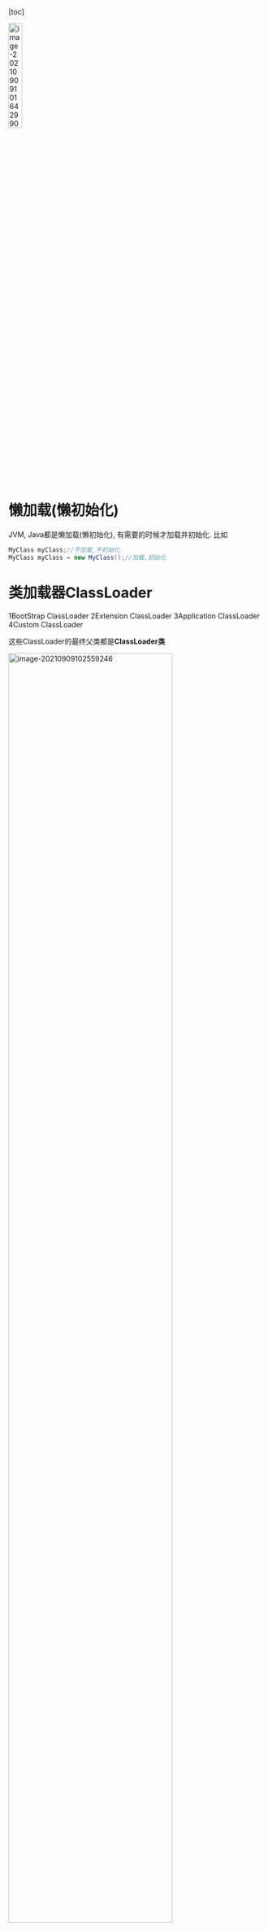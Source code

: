 [toc]

<img src="imgs/image-20210909101642990.png" alt="image-20210909101642990" style="width:23%;" />

# 懒加载(懒初始化)

JVM, Java都是懒加载(懒初始化), 有需要的时候才加载并初始化. 比如

```java
MyClass myClass;//不加载,不初始化
MyClass myClass = new MyClass();//加载,初始化
```

# 类加载器ClassLoader

1BootStrap ClassLoader 2Extension ClassLoader 3Application ClassLoader 4Custom ClassLoader

这些ClassLoader的最终父类都是**ClassLoader类**

<img src="imgs/image-20210909102559246.png" alt="image-20210909102559246" style="width:80%;" />

类加载器通过自己的loadClass()方法来加载类(不初始化), 方法是通过findClass()来查找要加载的class在不在自己这一级的类加载器的目录中

## **加载顺序**

加载一个Class类的顺序也是有优先级的，类加载器从最底层开始往上的顺序是这样的

1. BootStrap ClassLoader：rt.jar, 

    只要类.class.getClassLoader()输出**null**则代表是BootStrap加载的.例如sout(String.class.getClassLoader())会输出null

2. Extension ClassLoader: 加载扩展的jar包

3. App ClassLoader：指定的classpath下面的jar包

    自定义的class类 也是app 加载的

    ![image-20210909104226363](imgs/image-20210909104226363.png)

4. Custom ClassLoader：自定义的**类加载器**, (**不是自定义类的加载器!**)

    extends ClassLoader类, **重写findClass()**方法, 来找目录中的.class文件

    ![image-20210909113925493](imgs/image-20210909113925493.png)

    ![image-20210909113955403](imgs/image-20210909113955403.png)

## **双亲委派机制**

![image-20210909105341883](imgs/image-20210909105341883.png)

当一个类收到了加载请求时，它是不会先自己去尝试加载的，而是**委派给父类**去完成，比如我现在要new一个Person，这个Person是我们自定义的类，如果我们要加载它，就会先委派App ClassLoader -> 找其父类Extension ClassLoader -> 找其父类BootStrap ClassLoader,**只有当父类加载器都反馈自己无法完成这个请求（也就是父类加载器都没有找到加载所需的Class）时，子类加载器才会自行尝试加载**

为什么使用双亲委派机制? 加载位于rt.jar包中的类(比如String类)时不管是哪个加载器加载，最终都会委托到BootStrap ClassLoader进行加载，**这样保证了使用不同的类加载器得到的都是同一个结果, 比如自定义的java.lang.String就不会由App ClassLoader加载,只会用BootStrap ClassLoader加载保证了安全。**

其实这个也是一个隔离的作用，避免了我们的代码影响了JDK的代码，比如                               

```java
package java.lang;
public class String {
  	public String toString(){
      return "hello";
    }
  	public static void main(String[] args){
      String s = new String();
      s.toString();
    }
}
```

这种时候，我们的代码肯定会报错，因为在加载的时候其实是找到了**rt.jar中的String.class**，然后发现这也没有main方法

## 区别父加载器, 类加载器的加载器, 类加载器的父类加载器

父加载器 是第5行, 加载这个class的加载器

类加载器的加载器 是第6行代码, 所有类加载器都是由BootStrap加载来的, 所以输出null

类加载器的父类加载器 是第7行代码, app父类加载器是ext

![image-20210909110306297](imgs/image-20210909110306297.png)

## 反射底层的原理就是通过类加载器动态加载class

反射中,通过ClassLoader类 来获取class对象(不初始化):

```java
Class clazz = ClassLoader.loadClass("cn.javaguide.TargetObject");
```

举个例子, 我们可用**自定义class**的**ClassLoader(即App ClassLoader)的loadClass()方法**来加载另一个自定义class(不初始化):

```java
Class clazz = myClass1.class.getClassLoader().loadClass(com.stiee.myClass2);
```



# Java内存区域

## 运行时数据区域

1.8之前

<img src="imgs/JVM%E8%BF%90%E8%A1%8C%E6%97%B6%E6%95%B0%E6%8D%AE%E5%8C%BA%E5%9F%9F.png" alt="img" style="width:50%;" />

1.7: **字符串常量池**从方法区移到**堆**中, 这里**没有提到运行时常量池**,也就是说字符串常量池被单独拿到堆,**运行时常量池剩下的东西还在方法区**, 也就是 hotspot 中的**永久代** 。

1.8: hotspot **移除了永久代**用**元空间**(Metaspace)代替, 这时候**字符串常量池还在堆**, **运行时常量池还在方法区**, 只不过**方法区**的实现从**永久代**变成了**元空间**(Metaspace)

<img src="imgs/Java%E8%BF%90%E8%A1%8C%E6%97%B6%E6%95%B0%E6%8D%AE%E5%8C%BA%E5%9F%9FJDK1.8.png" alt="img" style="width:50%;" />

**线程私有的：**

- 程序计数器
- 虚拟机栈
- 本地方法栈

**线程共享的：**

- 堆
- 方法区
- 直接内存 (非运行时数据区的一部分)

### 线程私有的

#### 程序计数器

它的**生命周期**随着线程的创建而创建，随着线程的结束而死亡。

**程序计数器主要有两个作用：**

1. 字节码解释器通过改变程序计数器来依次读取指令，从而实现代码的流程控制，如：顺序执行、选择、循环、异常处理。
2. 在多线程的情况下，程序计数器用于记录当前线程执行的位置，从而当线程被切换回来的时候能够知道该线程上次运行到哪儿了。

**注意：程序计数器是唯一一个不会出现 `OutOfMemoryError` 的内存区域.**

#### Java 虚拟机栈

**它的生命周期和线程相同**

在线程创建时虚拟机栈会被创建，每个**java方法**在在执行的同时都会创建一个**栈帧**，用于存放**局部变量表，操作数栈，动态链接，方法出口**等信息。每一个**方法**从调用直至执行完成，都对应着一个**栈帧**在虚拟机栈中**入栈到出栈**的过程。

**每一次函数方法调用都会有一个对应的栈帧被压入 Java 栈，每一个函数调用结束后，都会有一个栈帧被弹出。**

Java 方法有两种返回方式：

1. return 语句。
2. 抛出异常。

不管哪种返回方式都会导致栈帧被弹出。

**局部变量表主要存放了编译期可知的各种数据类型**（boolean、byte、char、short、int、float、long、double）、**对象引用**（reference 类型，它不同于对象本身，可能是一个指向对象起始地址的引用指针，也可能是指向一个代表对象的句柄或其他与此对象相关的位置）。

**Java 虚拟机栈会出现两种错误：`StackOverFlowError` 和 `OutOfMemoryError`。**

- **`StackOverFlowError`：** 若 Java 虚拟机栈的内存大小**不允许**动态扩展，那么当线程请求栈的深度超过当前 Java 虚拟机栈的最大深度的时候，就抛出 StackOverFlowError 错误。

    - 比如一个方法执行100次

        ```java
        public class Test {
            public static void main(String[] args) {
                  method();
            }
        //递归调用导致 StackOverflowError
            public static void method(){
                method();
            }
        }
        ```

        

- **`OutOfMemoryError`：** Java 虚拟机栈的内存大小**可以**动态扩展， 如果虚拟机在动态扩展栈时无法申请到足够的内存空间，则抛出`OutOfMemoryError`异常。

    - 当Java 程序启动一个新线程时，若**没有足够的空间为该线程分配Java虚拟机栈**(一个线程Java栈的大小由-Xss设置决定)，JVM将抛出OutOfMemoryError异常。

![img](imgs/%E3%80%8A%E6%B7%B1%E5%85%A5%E7%90%86%E8%A7%A3%E8%99%9A%E6%8B%9F%E6%9C%BA%E3%80%8B%E7%AC%AC%E4%B8%89%E7%89%88%E7%9A%84%E7%AC%AC2%E7%AB%A0-%E8%99%9A%E6%8B%9F%E6%9C%BA%E6%A0%88.png)

#### 本地方法栈

和虚拟机栈所发挥的作用非常相似，区别是： **虚拟机栈为虚拟机执行 Java 方法 （也就是字节码）服务，而本地方法栈则为虚拟机使用到的 Native 方法服务。** 在 HotSpot 虚拟机中和 Java 虚拟机栈合二为一。

本地方法被执行的时候，在本地方法栈也会创建一个栈帧，用于存放该本地方法的局部变量表、操作数栈、动态链接、出口信息。

方法执行完毕后相应的栈帧也会出栈并释放内存空间，也会出现 `StackOverFlowError` 和 `OutOfMemoryError` 两种错误(原因同上)。

### 线程共享的

#### 堆

Java 虚拟机所管理的内存中最大的一块，Java 堆是所有线程共享的一块内存区域，在虚拟机启动时创建。**堆存放<u>对象实例</u>，几乎所有的对象实例以及数组都在这里分配内存。**

> 从 JDK 1.7 开始已经默认开启逃逸分析，如果某些方法中的**对象引用**没有被返回或者**未被外面使用（也就是未逃逸出去）**，那么对象可以直接在**栈**上**分配内存**, 减小**堆**内存的使用;
>
> 逃逸分析的优化:
>
> ```java
> StringBuilder sb = new StringBuilder("abc");
> 
> return sb;
> //可以改为：
> return sb.toString();
> ```
>
> 这是一种优化案例，把 StringBuilder 变量控制在了当前方法之内，没有逃出当前方法作用域。
>
> 通过[**逃逸分析**](http://mp.weixin.qq.com/s?__biz=MzI3ODcxMzQzMw==&mid=2247489776&idx=1&sn=74a93cea618aec7ff5af173f9b6a0626&chksm=eb539dc6dc2414d09a6277579edda97648ab42cce2da846746d7d85f65a3a250b412eb4a6d8b&scene=21#wechat_redirect)还能实现同步消除（synchronization elision），举个例子：
>
> ```java
> private void someMethod() {
>     Object lockObject = new Object();
>     synchronized (lockObject) {
>       System.out.println(lockObject.hashCode());
>     }
> }
> ```
>
> lockObject这个锁对象的生命期只在someMethod()方法中，并不存在多线程访问的问题，所以synchronized块并无意义，会被优化掉：
>
> ```java
> private void someMethod() {
>     Object lockObject = new Object();
>     System.out.println(lockObject.hashCode());
> }
> ```

Java 堆是垃圾收集器管理的主要区域，因此也被称作**GC 堆（Garbage Collected Heap）**。从垃圾回收的角度，由于现在收集器基本都采用分代垃圾收集算法，所以 Java 堆还可以细分为：**新生代,老年代**；新生代又可分为：Eden 区、From Survivor区、To Survivor 区。**进一步划分的目的是更好地回收内存，或者更快地分配内存。**

在 JDK 7 版本及 JDK 7 版本之前，堆内存被通常分为下面三部分：

1. 新生代内存(Young Generation)
2. 老生代(Old Generation)
3. 永生代(Permanent Generation)

<img src="imgs/JVM%E5%A0%86%E5%86%85%E5%AD%98%E7%BB%93%E6%9E%84-JDK7.png" alt="JVM堆内存结构-JDK7" style="width:50%;" />

JDK 8 版本之后方法区（HotSpot 的永久代）被彻底移除了（JDK1.7 就已经开始了），取而代之是**元空间**，元空间使用的是直接内存。

<img src="imgs/JVM%E5%A0%86%E5%86%85%E5%AD%98%E7%BB%93%E6%9E%84-jdk8.png" alt="JVM堆内存结构-JDK8" style="width:50%;" />

**上图所示的 Eden 区、两个 Survivor 区都属于新生代（为了区分，这两个 Survivor 区域按照顺序被命名为 from 和 to），中间一层属于老年代。**

大部分情况，对象都会首先在 Eden 区域分配，在一次新生代垃圾回收后，如果对象还存活，则会进入 s0 或者 s1，并且对象的年龄还会加 1(Eden 区->Survivor 区后对象的初始年龄变为 1)，当它的年龄增加到一定程度（默认为 15 岁），就会被晋升到老年代中。对象晋升到老年代的年龄阈值，可以通过参数 `-XX:MaxTenuringThreshold` 来设置。

> **🐛 修正（参见：[issue552](https://github.com/Snailclimb/JavaGuide/issues/552)）** ：“Hotspot 遍历所有对象时，按照年龄从小到大对其所占用的大小进行累积，当累积的某个年龄大小超过了 survivor 区的一半时，取这个年龄和 MaxTenuringThreshold 中更小的一个值，作为新的晋升年龄阈值”。
>
> **动态年龄计算的代码如下**
>
> ```java
> uint ageTable::compute_tenuring_threshold(size_t survivor_capacity) {
> 	//survivor_capacity是survivor空间的大小
>     size_t desired_survivor_size = (size_t)((((double) 					survivor_capacity)*TargetSurvivorRatio)/100);
>     size_t total = 0;
>     uint age = 1;
> while (age < table_size) {
>     total += sizes[age];//sizes数组是每个年龄段对象大小
>     if (total > desired_survivor_size) break;
>     		age++;
> }
> uint result = age < MaxTenuringThreshold ? age : MaxTenuringThreshold;
> 	...
> }
> ```
>
> 

堆这里最容易出现的就是 **OutOfMemoryError** 错误，并且出现这种错误之后的表现形式还会有几种，比如：

1. **`java.lang.OutOfMemoryError: GC Overhead Limit Exceeded`** ： 当 JVM 花太多时间执行垃圾回收并且只能回收很少的堆空间时，就会发生此错误。
2. **`java.lang.OutOfMemoryError: Java heap space`** :假如在创建新的对象时, 堆内存中的空间不足以存放新创建的对象, 就会引发此错误。(和配置的最大堆内存有关，且受制于物理内存大小。最大堆内存可通过`-Xmx`参数配置，若没有特别配置，将会使用默认值，详见：[Default Java 8 max heap size](https://stackoverflow.com/questions/28272923/default-xmxsize-in-java-8-max-heap-size))
3. ......

#### 方法区(永久代)

方法区与 Java 堆一样，是各个线程共享的内存区域，它用于存储已被虚拟机加载的**类信息、常量、静态变量、即时编译器编译后的代码**等数据。虽然 **Java 虚拟机规范把方法区描述为堆的一个逻辑部分**，但是它却有一个别名叫做 **Non-Heap（非堆）**，目的应该是与 Java 堆区分开来。

方法区无法满足内存分配需求时，会抛出 OutOfMemoryError 异常。

**方法区也被称为永久代**。很多人都会分不清方法区和永久代的关系，为此我也查阅了文献。

##### 2.5.1 方法区和永久代的关系

> 《Java 虚拟机规范》只是规定了有方法区这么个概念和它的作用，并没有规定如何去实现它。那么，在不同的 JVM 上方法区的实现肯定是不同的了。 **方法区和永久代的关系很像 Java 中接口和类的关系，类实现了接口，而永久代就是 HotSpot 虚拟机对虚拟机规范中方法区的一种实现方式。** 也就是说，永久代是 HotSpot 的概念，方法区是 Java 虚拟机规范中的定义，是一种规范，而永久代是一种实现，一个是标准一个是实现，其他的虚拟机实现并没有永久代这一说法。

##### 2.5.2 常用参数

JDK 1.8 之前永久代还没被彻底移除的时候通常通过下面这些参数来调节方法区大小

```
-XX:PermSize=N //方法区 (永久代) 初始大小
-XX:MaxPermSize=N //方法区 (永久代) 最大大小,超过这个值将会抛出 OutOfMemoryError 异常:java.lang.OutOfMemoryError: PermGen
```

相对而言，**垃圾收集行为在这个区域是比较少出现的**，但并非数据进入方法区后就“永久存在”了。

JDK 1.8 的时候，方法区（HotSpot 的永久代）被彻底移除了（JDK1.7 就已经开始了），取而代之是元空间，元空间使用的是直接内存。

下面是一些常用参数：

```
-XX:MetaspaceSize=N //设置 Metaspace 的初始（和最小大小）
-XX:MaxMetaspaceSize=N //设置 Metaspace 的最大大小
```

与永久代很大的不同就是，如果不指定大小的话，随着更多类的创建，**虚拟机会耗尽所有可用的系统内存。**

##### 2.5.3 为什么要将永久代 (PermGen) 替换为元空间 (MetaSpace) 呢?

下图来自《深入理解 Java 虚拟机》第 3 版 2.2.5

![img](imgs/68747470733a2f2f696d672d626c6f672e6373646e696d672e636e2f32303231303432353133343530383131372e706e67.png)

1. 整个永久代有一个 JVM 本身设置的固定大小上限，无法进行调整，而**元空间使用的是直接内存**，受本机可用内存的限制，虽然元空间仍旧可能溢出，但是比原来出现的几率会更小。

    > 当元空间溢出时会得到如下错误： `java.lang.OutOfMemoryError: MetaSpace`

你可以使用 `-XX：MaxMetaspaceSize` 标志设置最大元空间大小，默认值为 unlimited，这意味着它只受系统内存的限制。`-XX：MetaspaceSize` 调整标志定义元空间的初始大小如果未指定此标志，则 Metaspace 将根据运行时的应用程序需求动态地重新调整大小。

1. 元空间里面存放的是类的元数据，这样加载多少类的元数据就不由 `MaxPermSize` 控制了, 而由系统的实际可用空间来控制，这样能加载的类就更多了。
2. 在 JDK8，合并 HotSpot 和 JRockit 的代码时, JRockit 从来没有一个叫永久代的东西, 合并之后就没有必要额外的设置这么一个永久代的地方了。

#### 运行时常量池

运行时常量池是**方法区的一部分**。Class 文件中除了有类的版本、字段、方法、接口等描述信息外，还有**常量池表（用于存放编译期生成的各种字面量和符号引用）**

既然运行时常量池是方法区的一部分，自然受到方法区内存的限制，当常量池无法再申请到内存时会抛出 **OutOfMemoryError** 错误。

> **🐛 修正（参见：[issue747](https://github.com/Snailclimb/JavaGuide/issues/747)，[reference](https://blog.csdn.net/q5706503/article/details/84640762)）** ：
>
> 1. **JDK1.7 之前运行时常量池逻辑包含字符串常量池存放在方法区, 此时 hotspot 虚拟机对方法区的实现为永久代**
> 2. **JDK1.7 <u>字符串常量池</u>被从方法区拿到了堆中, 这里没有提到运行时常量池,也就是说字符串常量池被单独拿到堆,<u>运行时常量池剩下的东西还在方法区</u>, 也就是 hotspot 中的永久代 。**
> 3. **JDK1.8 hotspot 移除了永久代用元空间(Metaspace)取而代之, 这时候字符串常量池还在堆, 运行时常量池还在方法区, 只不过方法区的实现从永久代变成了元空间(Metaspace)**

相关问题：JVM 常量池中存储的是对象还是引用呢？： https://www.zhihu.com/question/57109429/answer/151717241 by RednaxelaFX

#### 直接内存

**直接内存并不是虚拟机运行时数据区的一部分，也不是虚拟机规范中定义的内存区域，但是这部分内存也被频繁地使用。而且也可能导致 OutOfMemoryError 错误出现。**

JDK1.4 中新加入的 **NIO(New Input/Output) 类**，引入了一种基于**通道（Channel）与缓存区（Buffer）的 I/O 方式，它可以直接使用 Native 函数库直接分配堆外内存，然后通过一个存储在 Java 堆中的 DirectByteBuffer 对象作为这块内存的引用进行操作。这样就能在一些场景中显著提高性能，因为避免了在 Java 堆和 Native 堆之间来回复制数据**。

**本机直接内存的分配不会受到 Java 堆的限制，但是，既然是内存就会受到本机总内存大小以及处理器寻址空间的限制。**

### [String s1 = new String("abc");这句话创建了几个字符串对象？](https://snailclimb.gitee.io/javaguide/#/docs/java/jvm/Java内存区域?id=_42-string-s1-new-stringquotabcquot这句话创建了几个字符串对象？)

**将创建 1 或 2 个字符串。如果池中已存在字符串常量“abc”，则只会在堆空间创建一个字符串常量“abc”。如果池中没有字符串常量“abc”，那么它将首先在常量池中创建，然后在堆空间中创建，因此将创建总共 2 个字符串对象。**

**验证：**

```java
String s1 = new String("abc");// 堆内存的地址值
String s2 = "abc";
System.out.println(s1 == s2);// 输出 false,因为一个是堆内存，一个是常量池的内存，故两者是不同的。
System.out.println(s1.equals(s2));// 输出 true
```

# HotSpot 虚拟机在Java堆中对象分配布局访问的过程

通过上面的介绍我们大概知道了虚拟机的内存情况，下面我们来详细的了解一下 HotSpot 虚拟机在 Java 堆中对象分配、布局和访问的全过程。

### 创建对象的例子:

[先举个例子 5分30秒开始](https://www.bilibili.com/video/BV1AP4y1W7un?p=30):

```java
class C1 {
  	public static int count = 2;
  	public static C1 c1 = new C1();
  	private C1(){
      	count++;
    }
}
class C2 {
  	public static C2 c2 = new C2();
  	public static int count = 2;
  	private C2(){
      	count++;
    }
}
public class myClass{
  	public static void main(String[] args){
      	System.out.println(C1.count);//3
      	System.out.println(C2.count);//2
    }
}
```

C1中:

- **C1**, 刚被加载,没new的时候, count先被赋**初始化零值0**;
- **new C1()**, 的时候 **执行static方法**count被赋**初始值2**
- 然后**new C1()**调用Constructor C1()函数将count++, count被赋值**3**;
- 输出3

C2中:

- **C2 c2**, 刚创建, count被赋**初始化零值**0;
- **new C2()** 调用Constructor C2()函数将count++, count被赋值**1**;
- **执行static方法** count被赋**初始值2**;
- 输出2



### 对象的创建步骤 String s = new String("abc");

下图便是 Java 对象的创建过程，我建议最好是能默写出来，并且要掌握每一步在做什么。 ![Java创建对象的过程](imgs/Java%E5%88%9B%E5%BB%BA%E5%AF%B9%E8%B1%A1%E7%9A%84%E8%BF%87%E7%A8%8B.png)

#### Step1:类加载检查

虚拟机遇到一条 **new** 指令时，首先将去检查这个指令的参数是否能在**常量池中定位到这个类的符号引用**，并且检查这个**符号引用**代表的**类**是否已被**加载、解析和初始化过**。如果没有，那必须先执行相应的类加载过程。

#### Step2:分配内存

在**类加载检查**通过后，接下来虚拟机将为新生对象**分配内存**。对象所需的内存大小在类加载完成后便可确定，为对象分配空间的任务等同于把一块确定大小的内存从 Java 堆中划分出来。**分配方式**有 **“指针碰撞”** 和 **“空闲列表”** 两种，**选择哪种分配方式由 Java 堆是否规整决定，而 Java 堆是否规整又由所采用的垃圾收集器是否带有压缩整理功能决定**。

**内存分配的两种方式：（补充内容，需要掌握）**

![image-20210908162553659](imgs/image-20210908162553659-1089555.png)

选择以上两种方式中的哪一种，取决于 Java 堆内存是否规整。而 Java 堆内存是否规整，取决于 GC 收集器的算法是"**标记-清除**"，还是"**标记-整理**"（也称作"标记-压缩"），值得注意的是，**复制算法内存也是规整的**

**内存分配并发问题（补充内容，需要掌握）**

在创建对象的时候有一个很重要的问题，就是线程安全，因为在实际开发过程中，创建对象是很频繁的事情，作为虚拟机来说，必须要保证线程是安全的，通常来讲，虚拟机采用两种方式来保证线程安全：

- **CAS+自旋：** CAS 是乐观锁的一种实现方式。所谓乐观锁就是，每次不加锁而是假设没有冲突而去完成某项操作，如果因为冲突失败就重试，直到成功为止。**虚拟机采用 CAS 配上失败重试的方式保证更新操作的原子性。**
- **TLAB：** 为每一个线程预先在 Eden 区分配一块儿内存，JVM 在给线程中的对象分配内存时，首先在 TLAB 分配，当对象大于 TLAB 中的剩余内存或 TLAB 的内存已用尽时，再采用上述的 CAS 进行内存分配

#### Step3:初始化零值

内存分配完成后，虚拟机需要将分配到的**内存空间都初始化为零值**（不包括对象头），这一步操作**保证了对象的实例字段在 Java 代码中可以不赋初始值就直接使用**，程序能访问到这些字段的数据类型所对应的零值。

#### Step4:设置对象头(mark word?)

初始化零值完成之后，**虚拟机要对对象进行必要的设置**，例如这个对象是**哪个类的实例、如何才能找到类的元数据信息、对象的哈希码、对象的 GC 分代年龄**等信息。 **这些信息存放在对象头中。** 另外，根据虚拟机当前运行状态的不同，如是否启用**偏向锁**等，对象头会有不同的设置方式。

#### Step5:执行 init 方法(初始化方法)

在上面工作都完成之后，从虚拟机的视角来看，一个新的对象已经产生了，但从 Java 程序的视角来看，对象创建才刚开始，`<init>` 方法还没有执行，所有的字段都还为零。所以一般来说，执行 new 指令之后会接着执行 `<init>` 方法，把对象按照程序员的意愿进行初始化，这样一个真正可用的对象才算完全产生出来。

### 3.2 对象的内存布局

在 Hotspot 虚拟机中，对象在内存中的布局可以分为 3 块区域：**对象头**、**实例数据**和**对齐填充**。

**Hotspot 虚拟机的对象头包括两部分信息**，**第一部分用于存储对象自身的运行时数据**（哈希码、GC 分代年龄、锁状态标志等等），**另一部分是类型指针**，即对象指向它的类元数据的指针，虚拟机通过这个指针来确定这个对象是那个类的实例。

**实例数据部分是对象真正存储的有效信息**，也是在程序中所定义的各种类型的字段内容。

**对齐填充部分不是必然存在的，也没有什么特别的含义，仅仅起占位作用。** 因为 Hotspot 虚拟机的自动内存管理系统要求对象起始地址必须是 8 字节的整数倍，换句话说就是对象的大小必须是 8 字节的整数倍。而对象头部分正好是 8 字节的倍数（1 倍或 2 倍），因此，当对象实例数据部分没有对齐时，就需要通过对齐填充来补全。

### 3.3 对象的访问定位

建立对象就是为了使用对象，我们的 Java 程序通过栈上的 reference 数据来操作堆上的具体对象。对象的访问方式由虚拟机实现而定，目前主流的访问方式有**① 使用句柄**和**② 直接指针**两种：

1. **句柄：** 如果使用句柄的话，那么 Java 堆中将会划分出一块内存来作为句柄池，reference 中存储的就是对象的句柄地址，而句柄中包含了对象实例数据与类型数据各自的具体地址信息；

    ![对象的访问定位-使用句柄](imgs/%E5%AF%B9%E8%B1%A1%E7%9A%84%E8%AE%BF%E9%97%AE%E5%AE%9A%E4%BD%8D-%E4%BD%BF%E7%94%A8%E5%8F%A5%E6%9F%84.png)

2. **直接指针：** 如果使用直接指针访问，那么 Java 堆对象的布局中就必须考虑如何放置访问类型数据的相关信息，而 reference 中存储的直接就是对象的地址。

![对象的访问定位-直接指针](https://github.com/Snailclimb/JavaGuide/raw/master/docs/java/jvm/pictures/java%E5%86%85%E5%AD%98%E5%8C%BA%E5%9F%9F/%E5%AF%B9%E8%B1%A1%E7%9A%84%E8%AE%BF%E9%97%AE%E5%AE%9A%E4%BD%8D-%E7%9B%B4%E6%8E%A5%E6%8C%87%E9%92%88.png)

**这两种对象访问方式各有优势。使用句柄来访问的最大好处是 reference 中存储的是稳定的句柄地址，在对象被移动时只会改变句柄中的实例数据指针，而 reference 本身不需要修改。使用直接指针访问方式最大的好处就是速度快，它节省了一次指针定位的时间开销。**

# JVM垃圾回收

Java 的自动内存管理主要是针对对象内存的回收和对象内存的分配。同时，Java 自动内存管理最核心的功能是 **堆** 内存中对象的分配与回收。

![image-20210908165443302](imgs/image-20210908165443302-1091285.png)

<img src="imgs/image-20210909090645691.png" alt="image-20210909090645691" style="width:50%;" />

目前主流的垃圾收集器都会采用分代回收算法，因此需要将堆内存分为新生代和老年代，这样我们就可以根据各个年代的特点选择合适的垃圾收集算法。

## JVM内存分配及判定代

### 对象优先在 eden 区分配

大多数情况下，对象在新生代中 eden 区分配。

当 eden 区没有足够空间进行分配时，虚拟机将发起一次 Minor GC, GC 期间虚拟机又发现当前数组无法存入 Survivor 幸存者区空间，所以只好通过 **分配担保机制** 把新生代的对象提前转移到老年代中去，老年代上的空间足够存放 当前数组，所以不会出现 Full GC。执行 Minor GC 后，后面分配的对象如果能够存在 eden 区的话，还是会在 eden 区分配内存

### 大对象直接进入老年代

大对象就是需要大量连续内存空间的对象（比如：字符串、数组）。

**为什么要这样呢？**

为了避免为大对象分配内存时由于分配担保机制带来的复制而降低效率。

### 长期存活的对象将进入老年代

既然虚拟机采用了分代收集的思想来管理内存，那么内存回收时就必须能识别哪些对象应放在新生代，哪些对象应放在老年代中。为了做到这一点，虚拟机给每个对象一个对象年龄（Age）计数器。

**如果对象在 Eden 出生并经过第一次 Minor GC 后仍然能够存活，并且能被 Survivor 容纳的话，将被移动到 Survivor 空间中，并将对象年龄设为 1. 对象在 Survivor 中每熬过一次 MinorGC,年龄就增加 1 岁，当它的年龄增加到一定程度（默认为 15 岁），就会被晋升到老年代中。对象晋升到老年代的年龄阈值，可以通过参数 `-XX:MaxTenuringThreshold` 来设置。**

## 判断对象死亡的方法

### 引用类型(强软弱虚-强度逐渐减弱)

无论是通过**引用计数法**判断对象引用数量，还是通过**可达性分析法**判断对象的**引用链**是否可达，判定对象的存活都与“引用”有关。

#### **1．(不回收)强引用（StrongReference）**

以前我们使用的大部分引用实际上都是强引用，这是使用最普遍的引用。如果一个对象具有强引用，**垃圾回收器绝不会回收它**。

**当内存空间不足，Java 虚拟机宁愿抛出 OutOfMemoryError 错误，使程序异常终止，也不会靠随意回收具有强引用的对象来解决内存不足问题。**

#### **2．(空间够不收,不够收)软引用（SoftReference）**

**如果内存空间足够，垃圾回收器就不会回收它，如果内存空间不足了，就会回收这些对象的内存。**只要垃圾回收器没有回收它，该对象就可以被程序使用。软引用可用来实现**内存敏感的高速缓存**。

软引用可以和一个引用队列（ReferenceQueue）联合使用，如果软引用所引用的对象被垃圾回收，JAVA 虚拟机就会把这个软引用加入到与之关联的引用队列中。

#### **3．(收)弱引用（WeakReference）**

弱引用与软引用的区别在于：**只具有弱引用的对象拥有更短暂的生命周期**。在垃圾回收器线程扫描它所管辖的内存区域的过程中，一旦发现了只具有弱引用的对象，**不管当前内存空间足够与否，都会回收它的内存**。不过，由于垃圾回收器是一个优先级很低的线程， 因此不一定会很快发现那些只具有弱引用的对象。

弱引用可以和一个引用队列（ReferenceQueue）联合使用，**如果弱引用所引用的对象被垃圾回收，Java 虚拟机就会把这个弱引用加入到与之关联的引用队列中???**。

#### **4．(收)虚引用（PhantomReference）**

"虚引用"顾名思义，就是形同虚设，与其他几种引用都不同，虚引用并不会决定对象的生命周期。如果一个对象仅持有虚引用，那么它就和没有任何引用一样，**在任何时候都可能被垃圾回收。**

**虚引用主要用来跟踪<u>对象被垃圾回收的活动</u>**。

**虚引用与软引用和弱引用的一个区别在于：** **虚引用必须和引用队列（ReferenceQueue）联合使用。**当垃圾回收器准备回收一个对象时，如果发现它还有虚引用，就会在回收对象的内存之前，把这个**虚引用加入到与之关联的引用队列中**。**程序可以通过判断引用队列中是否已经加入了虚引用，来了解被引用的对象是否将要被垃圾回收。程序如果发现某个虚引用已经被加入到引用队列，那么就可以在所引用的对象的内存被回收之前采取必要的行动。**

特别注意，在程序设计中一般**很少使用弱引用与虚引用**，使用**软引用的情况较多**，这是因为**软引用可以加速 JVM 对垃圾内存的回收速度，可以维护系统的运行安全，防止内存溢出（OutOfMemory）等问题的产生**。

### 对象是否可用?引用计数法(循环引用问题)

给对象中添加一个引用计数器，每当有一个地方引用它，计数器就加 1；当引用失效，计数器就减 1；任何时候计数器为 0 的对象就是不可能再被使用的。

**这个方法实现简单，效率高，但是目前主流的虚拟机中并没有选择这个算法来管理内存，其最主要的原因是它很难解决对象之间相互<u>循环引用</u>的问题。** 

所谓对象之间的相互引用问题，如下面代码所示：除了对象 objA 和 objB 相互引用着对方之外，这两个对象之间再无任何引用。但是他们因为互相引用对方，导致它们的引用计数器都不为 0，于是引用计数算法无法通知 GC 回收器回收他们。

```java
public class ReferenceCountingGc {
    Object instance = null;
	public static void main(String[] args) {
		ReferenceCountingGc objA = new ReferenceCountingGc();
		ReferenceCountingGc objB = new ReferenceCountingGc();
		objA.instance = objB;
		objB.instance = objA;
		objA = null;
		objB = null;

	}
}
```

### 对象是否可用? 可达性分析算法

这个算法的基本思想就是通过一系列的称为 **“GC Roots”** 的对象作为起点，从这些节点开始向下搜索，节点所走过的路径称为引用链，当一个对象到 GC Roots 没有任何**引用链**相连的话，则证明此对象是**不可用**的。

![可达性分析算法 ](imgs/72762049.png)

可作为 **GC Roots 的对象**包括下面几种:

- **虚拟机栈**(栈帧中的本地变量表)中引用的对象
- **本地方法栈**(Native 方法)中引用的对象
- **方法区**中**类静态属性**引用的对象
- **方法区**中**常量**引用的对象
- 所有**被同步锁持有**的对象

**GC Roots**是所有Java线程中处于**活跃状态**的**栈帧**, **静态引用**等指向**GC堆里的对象的引用**。换句话说，就是当前所有**正在被调用的方法**的**引用类型的参数/局部变量/临时值**。

### 如何判断一个常量是废弃常量？

运行时常量池(方法区的一部分)主要回收的是废弃的常量。那么，我们如何判断一个常量是废弃常量呢？

> 1. **JDK1.7 之前运行时常量池逻辑包含字符串常量池存放在方法区, 此时 hotspot 虚拟机对方法区的实现为永久代**
> 2. **JDK1.7 字符串常量池被从方法区拿到了堆中, 这里没有提到运行时常量池,也就是说字符串常量池被单独拿到堆,运行时常量池剩下的东西还在方法区, 也就是 hotspot 中的永久代** 。
> 3. **JDK1.8 hotspot 移除了永久代用元空间(Metaspace)取而代之, 这时候字符串常量池还在堆, 运行时常量池还在方法区, 只不过方法区的实现从永久代变成了元空间(Metaspace)**

假如在字符串常量池中存在字符串 "abc"，如果**当前没有任何 String 对象引用该字符串常量**的话，就说明常量 "abc" 就是废弃常量，如果这时发生内存回收的话而且有必要的话，"abc" 就会被系统清理出常量池了。

### 如何判断一个类是无用的类

**方法区**主要回收的是**无用的类**，如果类:

- **该类所有的实例都已经被回收，也就是 Java 堆中不存在该类的任何实例。**
- **加载该类的 `ClassLoader` 已经被回收。**
- **该类对应的 `java.lang.Class` 对象没有在任何地方被引用，无法在任何地方通过反射访问该类的方法。**

虚拟机可以对满足上述 3 个条件的无用类进行回收，这里说的仅仅是“可以”，而并不是和对象一样不使用了就会必然被回收。

### 如何判断是否回收该对象(两次标记对象)

<img src="imgs/%E6%A0%87%E8%AE%B0%E8%BF%87%E7%A8%8B.png" alt="标记过程" style="width:68%;" />

即使在可达性分析法中不可达的对象，也并非是“非死不可”的，这时候它们暂时处于“缓刑阶段”，要真正宣告一个**对象死亡**，至少要经历**两次标记**过程；可达性分析法中**不可达的对象被第一次标记**并且看**此对象是否有必要执行 finalize 方法。当对象没有覆盖 finalize 方法，或 finalize 方法已经被虚拟机调用过时，虚拟机将这两种情况视为没有必要执行finalize方法。**

**被判定为需要执行的对象**将会被放在一个队列中进行**第二次标记**，除非这个对象与**引用链上的任何一个对象建立关联**，否则就会**被真的回收**。

## 垃圾回收算法

### 标记-清除

该算法分为“标记”和“清除”阶段：首先**标记出所有不需要回收的对象**，在标记完成后统一**回收所有没有被标记的对象**。它是最基础的收集算法，后续的算法都是对其不足进行改进得到。

**缺点**:

1. **效率问题**
2. **空间问题（标记清除后会产生大量不连续的碎片）**

<img src="imgs/%E6%A0%87%E8%AE%B0-%E6%B8%85%E9%99%A4%E7%AE%97%E6%B3%95.jpeg" alt="img" style="width:50%;" />

### 标记-复制

为了解决效率问题，“标记-复制”收集算法出现了。它可以将内存分为大小相同的两块，每次使用其中的一块。当这一块的内存使用完后，就将还存活的对象复制到另一块去，然后再把使用的空间一次清理掉。这样就使每次的内存回收都是对内存区间的一半进行回收。

<img src="imgs/90984624.png" alt="复制算法" style="width:50%;" />

**优点**是不会有**空间碎片**，

**缺点**是每次只用得到一半内存。**在对象存活率较高的场景下**（比如老年代那样的环境），需要复制的东西太多，**效率会下降**。

### 标记-整理算法

根据老年代的特点提出的一种标记算法，标记过程仍然与“标记-清除”中的标记一样，但**后续步骤不是直接对可回收对象回收，而是让所有存活的对象向一端移动，然后直接清理掉端边界以外的内存。**

<img src="imgs/%E6%A0%87%E8%AE%B0-%E6%95%B4%E7%90%86.png" alt="标记-整理" style="width:50%;" />

### 分代收集算法

当前虚拟机的垃圾收集都采用分代收集算法，这种算法没有什么新的思想，只是根据对象存活周期的不同将内存分为几块。一般将 java 堆分为新生代和老年代，这样我们就可以根据各个年代的特点选择合适的垃圾收集算法。

**比如在新生代中，每次收集都会有大量对象死去，所以可以选择”标记-复制“算法，只需要付出少量对象的复制成本就可以完成每次垃圾收集。而老年代的对象存活几率是比较高的，而且没有额外的空间对它进行分配担保，所以我们必须选择“标记-清除”或“标记-整理”算法进行垃圾收集。**

**延伸面试问题：** HotSpot 为什么要分为新生代和老年代？

根据上面的对分代收集算法的介绍回答。

## GC的分类

有人这么分:

1. 部分收集 (Partial GC)：
    - 新生代收集（Minor GC / Young GC）：只对新生代进行垃圾收集；
    - 老年代收集（Major GC / Old GC）：只对老年代进行垃圾收集。需要注意的是 Major GC 在有的语境中也用于指代整堆收集(Full GC)；
    - 混合收集（Mixed GC）：对整个新生代和部分老年代进行垃圾收集。

2. 整堆收集 (Full GC)：收集整个 Java 堆和方法区。

也有人这么分:

- 新生代GC（Minor GC）：指发生在新生代的垃圾收集动作，因为Java对象大多都具备朝生夕灭的特性，所以Minor GC非常频繁，一般回收速度也比较快。具体原理见上一篇文章。
- 老年代GC（Major GC / Full GC）：指发生在老年代的GC，出现了Major GC，经常会伴随至少一次的Minor GC（但非绝对的，在Parallel Scavenge收集器的收集策略里就有直接进行Major GC的策略选择过程）。Major GC的速度一般会比Minor GC慢10倍以上。

## [GC垃圾收集器](https://www.cnblogs.com/javastack/archive/2020/06/17/13152564.html)

![image-20210909144403521](imgs/image-20210909144403521.png)

| 新生代(别名)                   | 老年代                   | JVM 参数                |
| :----------------------------- | :----------------------- | :---------------------- |
| Serial (DefNew)                | Serial Old(PSOldGen)     | -XX:+UseSerialGC        |
| Parallel Scavenge (PSYoungGen) | Serial Old(PSOldGen)     | -XX:+UseParallelGC      |
| Parallel Scavenge (PSYoungGen) | Parallel Old (ParOldGen) | -XX:+UseParallelOldGC   |
| ParNew (ParNew)                | Serial Old(PSOldGen)     | -XX:-UseParNewGC        |
| ParNew (ParNew)                | CMS+Serial Old(PSOldGen) | -XX:+UseConcMarkSweepGC |
| G1                             | G1                       | -XX:+UseG1GC            |

![image-20211005173700992](imgs/image-20211005173700992-3426625.png)

连线的部分标识可以配合使用

**如果说收集算法是内存回收的方法论，那么垃圾收集器就是内存回收的具体实现。**

**根据具体应用场景选择适合的垃圾收集器**。

### **并行和并发：**

- **并行（Parallel）** ：指**多条垃圾收集线程**并行工作，但此时**用户线程仍然处于等待状态**。
- **并发（Concurrent）**：指用户线程与垃圾收集线程同时执行（但不一定是并行，可能会**交替执行**），**用户程序在继续运行**，而垃圾收集器运行在另一个 CPU 上。

### 吞吐量（Throughput）

吞吐量就是CPU用于运行用户代码的时间与CPU总消耗时间的比值，即

吞吐量 = 运行用户代码时间 /（运行用户代码时间 + 垃圾收集时间）。

假设虚拟机总共运行了100分钟，其中垃圾收集花掉1分钟，那吞吐量就是99%。

### (新生代, 串行) Serial 收集器

**新生代**采用**标记-复制**算法

Serial（串行）收集器是最基本、历史最悠久的垃圾收集器了。大家看名字就知道这个收集器是一个单线程收集器了。它的 **“单线程”** 的意义不仅仅意味着它只会使用一条**垃圾收集线程**去完成垃圾收集工作，更重要的是它在进行垃圾收集工作的时候必须**暂停其他所有的工作线程**（ **"Stop The World"** ），直到它收集结束。

![ Serial 收集器 ](imgs/46873026.png)



**优点**: **简单而高效（与其他收集器的单线程相比）**。Serial 收集器由于没有线程交互的开销，自然可以获得很高的单线程收集效率。

> Serial 收集器对于运行在 Client 模式下的虚拟机来说是个不错的选择。

**缺点**: **需要Stop the World**

### (新生代, 并行) ParNew 收集器(配合cms)

**新生代**采用**标记-复制**算法

**ParNew 收集器其实就是 Serial 收集器的<u>多线程</u>版本，除了使用多线程进行垃圾收集外，其余行为（控制参数、收集算法、回收策略等等）和 Serial 收集器完全一样。**

**ParNew工作时也必须Stop the World.** 图中的并发应该为并行.

![ParNew 收集器 ](imgs/22018368.png)

>  它是许多运行在 Server 模式下的虚拟机的首要选择，除了 Serial 收集器外，只有它能与 CMS 收集器配合工作。

### (新生代, 并行) Parallel Scavenge 收集器(jdk8默认)

**新生代采用标记-复制算法**

Parallel Scavenge 几乎和 ParNew 一样。 **那么它有什么特别之处呢？**

**Parallel Scavenge 收集器关注点是吞吐量（高效率的利用 CPU）。CMS 等垃圾收集器的关注点更多的是用户线程的停顿时间（提高用户体验）。所谓吞吐量就是 CPU 中用于<u>运行用户代码的时间</u>与 CPU 总消耗时间的比值。** 

虚拟机会根据当前系统的运行情况收集**性能监控**信息，动态调整这些**参数**以提供**最合适的停顿时间**或者**最大的吞吐量**，这种方式称为**GC自适应的调节策略**（GC Ergonomics）。**自适应调节策略**也是Parallel Scavenge收集器与ParNew收集器的一个重要区别。

图中的并发应该为并行.

![Parallel Scavenge 收集器 ](imgs/parllel-scavenge%E6%94%B6%E9%9B%86%E5%99%A8.png)

> Parallel Scavenge收集器无法与CMS收集器配合使用，所以在JDK 1.6推出Parallel Old之前，如果新生代选择Parallel Scavenge收集器，老年代只有Serial Old收集器能与之配合使用。

```java
-XX:+UseParallelGC(jdk8默认)
		UseParallelGC 即 Parallel Scavenge + Serial Old
    使用 Parallel 收集器+ 老年代串行

-XX:+UseParallelOldGC
		UseParallelOldGC 即 Parallel Scavenge + Parallel Old
    使用 Parallel 收集器+ 老年代并行
```

使用 java -XX:+PrintCommandLineFlags -version 命令查看

```java
-XX:InitialHeapSize=262921408 -XX:MaxHeapSize=4206742528 -XX:+PrintCommandLineFlags -XX:+UseCompressedClassPointers -XX:+UseCompressedOops -XX:+UseParallelGC
java version "1.8.0_211"
Java(TM) SE Runtime Environment (build 1.8.0_211-b12)
Java HotSpot(TM) 64-Bit Server VM (build 25.211-b12, mixed mode)
```

JDK1.8 默认使用的是 Parallel Scavenge + Parallel Old，如果指定了-XX:+UseParallelGC 参数，则默认指定了-XX:+UseParallelOldGC，可以使用-XX:-UseParallelOldGC 来禁用该功能

### (老年代, 串行) Serial Old 收集器

**老年代**采用**标记-整理**算法。

**Serial 收集器的老年代版本**，它同样是一个单线程收集器。它主要有两大用途：一种用途是在 JDK1.5 以及以前的版本中与 Parallel Scavenge 收集器搭配使用，另一种用途是作为 CMS 收集器的后备方案, 在并发收集发生Concurrent Mode Failure时使用。

### (老年代, 并行) Parallel Old 收集器(jdk8默认)

**老年代**采用**标记-整理**算法。

**Parallel Scavenge 收集器的老年代版本**。使用多线程。

在**注重吞吐量以及 CPU 资源**的场合，都可以优先考虑 **Parallel Scavenge 收集器和 Parallel Old 收集器**。

### (老年代, 并发) CMS 收集器

> **默认情况下不会启用**该算法。 必须指定*XX：+ USeParNewGC*才能真正启用它

CMS 收集器是通过 **“标记-清除”算法**实现的

**CMS（Concurrent Mark Sweep）收集器是一种以获取<u>最短回收停顿时间</u>为目标的收集器。它非常符合在注重用户体验的应用上使用。实现了让垃圾收集线程与用户线程（基本上）同时工作。**

CMS分为四个步骤：

- **初始标记：** **Stop The World**，标记下**<u>直接</u>与 GC Root 相连的对象**，速度很快 ；
- **并发标记：** **同时开启 GC 和用户线程**，用一个**闭包结构去记录可达对象**。但在这个阶段结束，这个闭包结构并**不能保证包含当前所有的可达对象**。因为**用户线程可能会不断的更新引用域**，所以 **GC 线程无法保证可达性分析的实时性**。所以这个算法里会**跟踪记录这些发生引用更新的地方**。
- **重新标记：**  **Stop The World**, 重新标记阶段就是为了**修正并发标记期间因为用户程序继续运行而导致标记产生变动的那一部分对象的标记记录**，这个阶段的停顿时间一般会**比初始标记阶段的时间稍长**，远远比并发标记阶段时间短
- **并发清除：** 开启用户线程，同时 **GC 线程开始对未标记的区域做清扫**。

![CMS 垃圾收集器 ](imgs/CMS%E6%94%B6%E9%9B%86%E5%99%A8.png)

由于整个过程中耗时最长的并发标记和并发清除过程收集器线程都可以与用户线程一起工作, 从总体上来说，CMS收集器的内存回收过程是与用户线程一起并发执行的。

**优点**：**并发收集、低停顿**。

**缺点**：

- 对**CPU资源非常敏感**. 其实，面向并发设计的程序都对CPU资源比较敏感。在并发阶段，它虽然不会导致用户线程**停顿**，但会因为占用CPU资源而导致**应用程序变慢**，总吞吐量会降低。
- 无法处理浮动垃圾（Floating Garbage） 可能出现“**Concurrent Mode Failure**”失败而**导致另一次Full GC**的产生。
- 由于CMS并发清理阶段**用户线程还在运行**着，伴随程序运行自然就还会有**新的垃圾不断产生**。这一部分垃圾就被称为“浮动垃圾”。浮动垃圾出现在标记过程之后，CMS无法再当次收集中处理掉它们，只好**留待下一次GC时再清理掉**。
- CMS收集器不能像其他收集器那样等到老年代几乎完全被填满了再进行收集，需要**预留一部分空间**提供**并发收集的程序使用**。
- **标记-清除**算法导致的**空间碎片**. 空间碎片过多时，将会给**大对象分配**带来很大麻烦，往往出现**老年代空间剩余，但无法找到足够大连续空间来分配当前对象**。

### (新老both, 并发) G1 收集器(jdk9以后默认)

**G1 (Garbage-First) 是一款面向服务器的垃圾收集器,主要针对配备多颗处理器及大容量内存的机器. 以极高概率满足 GC <u>停顿时间</u>要求的同时,还具备<u>高吞吐量</u>性能特征.**

G1使用**Region划分内存空间**以及**有优先级的区域回收**方式，保证了G1收集器在**有限的时间内**可以获取尽可能高的**收集效率**。它可以有计划地**避免在整个Java堆中进行全区域的垃圾收集**。G1跟踪各个**Region里面的垃圾堆积的价值大小**（回收所获得的**空间大小**以及回收**所需时间**的经验值），在后台维护一个**优先列表**，每次根据允许的**收集时间**，优先回收**价值最大的Region**。

#### **避免全堆扫描——Remembered Set**

G1把Java堆分为多个Region，就是“化整为零”。但是Region不可能是孤立的，**一个对象分配在某个Region中**，可以与**整个Java堆任意的对象发生引用关系**。在做**可达性分析确定对象是否存活**的时候，需要扫描整个Java堆才能保证准确性，这显然是对GC效率的极大伤害。

为了避免全堆扫描的发生，虚拟机为G1中**每个Region维护了一个与之对应的Remembered Set**。虚拟机发现**程序在对Reference类型的数据进行写操作时**，会产生一个**Write Barrier暂时中断写操作**, **检查Reference引用的对象**是否处于**不同的Region**之中（在分代的例子中就是检查是否**老年代中的对象引用了新生代中的对象**），如果是，便**通过CardTable把相关引用信息记录到被引用对象所属的Region的Remembered Set**之中。当进行内存回收时，在**GC根节点的枚举范围中加入Remembered Set**即可保证不对全堆扫描也不会有遗漏。

如果不计算维护Remembered Set的操作，G1收集器的运作大致可划分为以下几个步骤：

- **初始标记**（Initial Marking） 仅仅**标记GC Roots 能<u>直接</u>关联到的对象**，并且修改TAMS（Nest Top Mark Start）的值，让下一阶段用户程序并发运行时，能在正确的Region中创建对象，此阶段**需要停顿线程**，但耗时很短。
- **并发标记**（Concurrent Marking） 从**GC Root 开始对堆中对象进行<u>可达性分析</u>**，找到**存活对象**，此阶段**耗时较长**，但可**与用户程序并发执行**。
- **最终标记**（Final Marking） 最终标记阶段需要把**Remembered Set Logs**的数据合并到**Remembered Set**中，这阶段**需要停顿线程**，但是可**<u>并行</u>执行**。为了修正在**<u>并发标记期间</u>因用户程序继续运作而导致标记产生变动**的那一部分标记记录，虚拟机将这段时间的**对象变化记录在线程的Remembered Set Logs**里面.
- **筛选回收**（Live Data Counting and Evacuation） **首先对各个Region中的回收价值和成本进行排序，根据用户所期望的GC 停顿是时间来制定回收计划。**此阶段其实也可以做到**与用户程序一起并发执行**，但是因为**只回收一部分Region**，**时间是用户可控制的**，而且停顿用户线程将大幅度提高收集效率。

它具备以下特点：

- **并行与并发**：G1 能充分利用 CPU、多核环境下的硬件优势，使用多个 CPU（CPU 或者 CPU 核心）来**缩短 Stop-The-World 停顿时间**。部分其他收集器原本需要停顿 Java 线程执行的 GC 动作，G1 收集器仍然可以通过**并发的方式让 java 程序继续执行**。
- **分代收集**：虽然 G1 可以不需要其他收集器配合就能独立管理整个 GC 堆，但是还是保留了**分代**的概念。它将整个Java堆划分为多个大小相等的独立区域（**Region**），虽然还保留新生代和老年代的概念，但新生代和老年代不再是物理隔离的了，而都是一部分Region（不需要连续）的集合。
- **空间整合**：G1 从整体来看是基于“**标记-整理**”算法实现的收集器；从局部(两个Region之间)上来看是基于“**标记-复制**”算法实现的。
- **可预测的停顿**：G1 除了追求**低停顿**外，还能建立可预测的停顿时间模型，能让使用者明确指定在一个长度为 M 毫秒的时间片段内。

### 4.8 ZGC 收集器

与 CMS 中的 ParNew 和 G1 类似，ZGC 也采用标记-复制算法，不过 ZGC 对该算法做了重大改进。

在 ZGC 中出现 Stop The World 的情况会更少！

# JVM相关问题

## 为什么用栈不用队列:

套场景: 如果一个A方法内部调用了一个B方法, 肯定要先执行完B方法再继续执行A方法, 即LIFO;

如果是队列FIFO, 则先执行完A方法再执行B方法,但A方法会因为B方法未执行完而被阻塞.








